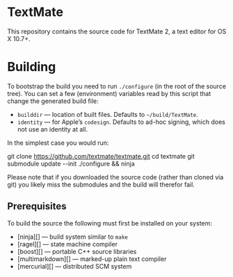 # TextMate

This repository contains the source code for TextMate 2, a text editor for OS X 10.7+.

# Building

To bootstrap the build you need to run `./configure` (in the root of the source tree). You can set a few (environment) variables read by this script that change the generated build file:

* `builddir` — location of built files. Defaults to `~/build/TextMate`.
* `identity` — for Apple’s `codesign`. Defaults to ad-hoc signing, which does not use an identity at all.

In the simplest case you would run:

git clone https://github.com/textmate/textmate.git
cd textmate
git submodule update --init
./configure && ninja

Please note that if you downloaded the source code (rather than cloned via git) you likely miss the submodules and the build will therefor fail.

## Prerequisites

To build the source the following must first be installed on your system:

* [ninja][]         — build system similar to `make`
* [ragel][]         — state machine compiler
* [boost][]         — portable C++ source libraries
* [multimarkdown][] — marked-up plain text compiler
* [mercurial][]     — distributed SCM system


